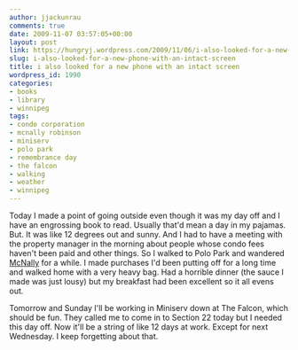 ```yaml
---
author: jjackunrau
comments: true
date: 2009-11-07 03:57:05+00:00
layout: post
link: https://hungryj.wordpress.com/2009/11/06/i-also-looked-for-a-new-phone-with-an-intact-screen/
slug: i-also-looked-for-a-new-phone-with-an-intact-screen
title: i also looked for a new phone with an intact screen
wordpress_id: 1990
categories:
- books
- library
- winnipeg
tags:
- condo corporation
- mcnally robinson
- miniserv
- polo park
- remembrance day
- the falcon
- walking
- weather
- winnipeg
---
```


Today I made a point of going outside even though it was my day off and I have an engrossing book to read. Usually that'd mean a day in my pajamas. But. It was like 12 degrees out and sunny. And I had to have a meeting with the property manager in the morning about people whose condo fees haven't been paid and other things. So I walked to Polo Park and wandered [McNally](http://mcnallyrobinson.com) for a while. I made purchases I'd been putting off for a long time and walked home with a very heavy bag. Had a horrible dinner (the sauce I made was just lousy) but my breakfast had been excellent so it all evens out.

Tomorrow and Sunday I'll be working in Miniserv down at The Falcon, which should be fun. They called me to come in to Section 22 today but I needed this day off. Now it'll be a string of like 12 days at work. Except for next Wednesday. I keep forgetting about that.
